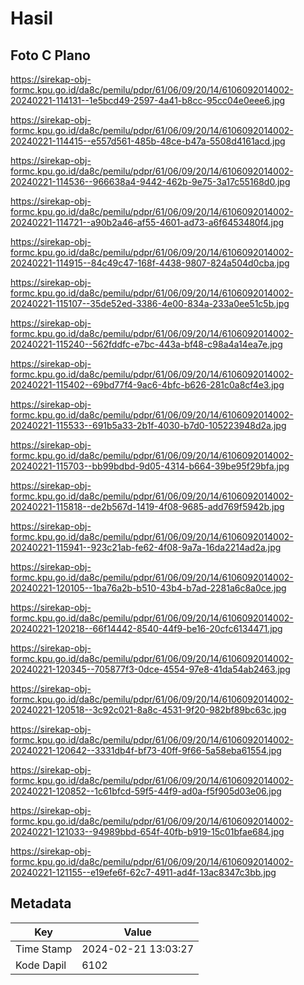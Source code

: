 # Hasil

## Foto C Plano

https://sirekap-obj-formc.kpu.go.id/da8c/pemilu/pdpr/61/06/09/20/14/6106092014002-20240221-114131--1e5bcd49-2597-4a41-b8cc-95cc04e0eee6.jpg

https://sirekap-obj-formc.kpu.go.id/da8c/pemilu/pdpr/61/06/09/20/14/6106092014002-20240221-114415--e557d561-485b-48ce-b47a-5508d4161acd.jpg

https://sirekap-obj-formc.kpu.go.id/da8c/pemilu/pdpr/61/06/09/20/14/6106092014002-20240221-114536--966638a4-9442-462b-9e75-3a17c55168d0.jpg

https://sirekap-obj-formc.kpu.go.id/da8c/pemilu/pdpr/61/06/09/20/14/6106092014002-20240221-114721--a90b2a46-af55-4601-ad73-a6f6453480f4.jpg

https://sirekap-obj-formc.kpu.go.id/da8c/pemilu/pdpr/61/06/09/20/14/6106092014002-20240221-114915--84c49c47-168f-4438-9807-824a504d0cba.jpg

https://sirekap-obj-formc.kpu.go.id/da8c/pemilu/pdpr/61/06/09/20/14/6106092014002-20240221-115107--35de52ed-3386-4e00-834a-233a0ee51c5b.jpg

https://sirekap-obj-formc.kpu.go.id/da8c/pemilu/pdpr/61/06/09/20/14/6106092014002-20240221-115240--562fddfc-e7bc-443a-bf48-c98a4a14ea7e.jpg

https://sirekap-obj-formc.kpu.go.id/da8c/pemilu/pdpr/61/06/09/20/14/6106092014002-20240221-115402--69bd77f4-9ac6-4bfc-b626-281c0a8cf4e3.jpg

https://sirekap-obj-formc.kpu.go.id/da8c/pemilu/pdpr/61/06/09/20/14/6106092014002-20240221-115533--691b5a33-2b1f-4030-b7d0-105223948d2a.jpg

https://sirekap-obj-formc.kpu.go.id/da8c/pemilu/pdpr/61/06/09/20/14/6106092014002-20240221-115703--bb99bdbd-9d05-4314-b664-39be95f29bfa.jpg

https://sirekap-obj-formc.kpu.go.id/da8c/pemilu/pdpr/61/06/09/20/14/6106092014002-20240221-115818--de2b567d-1419-4f08-9685-add769f5942b.jpg

https://sirekap-obj-formc.kpu.go.id/da8c/pemilu/pdpr/61/06/09/20/14/6106092014002-20240221-115941--923c21ab-fe62-4f08-9a7a-16da2214ad2a.jpg

https://sirekap-obj-formc.kpu.go.id/da8c/pemilu/pdpr/61/06/09/20/14/6106092014002-20240221-120105--1ba76a2b-b510-43b4-b7ad-2281a6c8a0ce.jpg

https://sirekap-obj-formc.kpu.go.id/da8c/pemilu/pdpr/61/06/09/20/14/6106092014002-20240221-120218--66f14442-8540-44f9-be16-20cfc6134471.jpg

https://sirekap-obj-formc.kpu.go.id/da8c/pemilu/pdpr/61/06/09/20/14/6106092014002-20240221-120345--705877f3-0dce-4554-97e8-41da54ab2463.jpg

https://sirekap-obj-formc.kpu.go.id/da8c/pemilu/pdpr/61/06/09/20/14/6106092014002-20240221-120518--3c92c021-8a8c-4531-9f20-982bf89bc63c.jpg

https://sirekap-obj-formc.kpu.go.id/da8c/pemilu/pdpr/61/06/09/20/14/6106092014002-20240221-120642--3331db4f-bf73-40ff-9f66-5a58eba61554.jpg

https://sirekap-obj-formc.kpu.go.id/da8c/pemilu/pdpr/61/06/09/20/14/6106092014002-20240221-120852--1c61bfcd-59f5-44f9-ad0a-f5f905d03e06.jpg

https://sirekap-obj-formc.kpu.go.id/da8c/pemilu/pdpr/61/06/09/20/14/6106092014002-20240221-121033--94989bbd-654f-40fb-b919-15c01bfae684.jpg

https://sirekap-obj-formc.kpu.go.id/da8c/pemilu/pdpr/61/06/09/20/14/6106092014002-20240221-121155--e19efe6f-62c7-4911-ad4f-13ac8347c3bb.jpg


## Metadata

| Key        | Value               |
| ---------- | ------------------- |
| Time Stamp | 2024-02-21 13:03:27 |
| Kode Dapil | 6102                |



